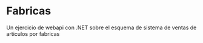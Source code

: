 # Fabricas
Un ejercicio de webapi con .NET sobre el esquema de sistema de ventas de articulos por fabricas
